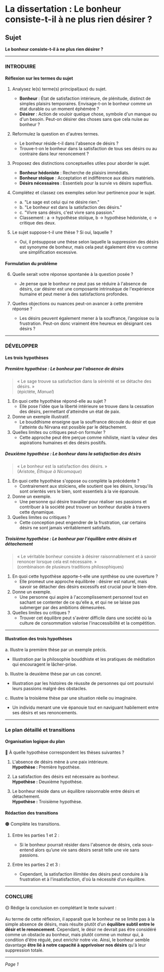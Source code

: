 # La dissertation : Le bonheur consiste-t-il à ne plus rien désirer ?

## Sujet
**Le bonheur consiste-t-il à ne plus rien désirer ?**

---

### INTRODUIRE

#### Réflexion sur les termes du sujet

1. Analysez le(s) terme(s) principal(aux) du sujet.
   - **Bonheur** : État de satisfaction intérieure, de plénitude, distinct de simples plaisirs temporaires. Envisage-t-on le bonheur comme un état durable ou un moment éphémère ?
   - **Désirer** : Action de vouloir quelque chose, symbole d'un manque ou d'un besoin. Peut-on désirer des choses sans que cela nuise au bonheur ?
   
2. Reformulez la question en d'autres termes.
   - Le bonheur réside-t-il dans l'absence de désirs ?
   - Trouve-t-on le bonheur dans la satisfaction de tous ses désirs ou au contraire dans leur renoncement ?

3. Proposez des distinctions conceptuelles utiles pour aborder le sujet.
   - **Bonheur hédoniste** : Recherche de plaisirs immédiats.
   - **Bonheur stoïque** : Acceptation et indifférence aux désirs matériels.
   - **Désirs nécessaires** : Essentiels pour la survie vs désirs superflus.

4. Complétez et classez ces exemples selon leur pertinence pour le sujet.
   - a. "Le sage est celui qui ne désire rien."  
   - b. "Le bonheur est dans la satisfaction des désirs."  
   - c. "Vivre sans désirs, c'est vivre sans passion."  
   - Classement : a → hypothèse stoïque, b → hypothèse hédoniste, c → critique des deux.

5. Le sujet suppose-t-il une thèse ? Si oui, laquelle ?
   - Oui, il présuppose une thèse selon laquelle la suppression des désirs est synonyme de bonheur, mais cela peut également être vu comme une simplification excessive.

#### Formulation du problème

6. Quelle serait votre réponse spontanée à la question posée ?
   - Je pense que le bonheur ne peut pas se réduire à l'absence de désirs, car désirer est une composante intrinsèque de l'expérience humaine et peut mener à des satisfactions profondes.

7. Quelles objections ou nuances peut-on avancer à cette première réponse ?
   - Les désirs peuvent également mener à la souffrance, l’angoisse ou la frustration. Peut-on donc vraiment être heureux en désignant ces désirs ?

---

### DÉVELOPPER

#### Les trois hypothèses

##### Première hypothèse : Le bonheur par l'absence de désirs

> « Le sage trouve sa satisfaction dans la sérénité et se détache des désirs. »  
> (épictète, *Manuel*)

1. En quoi cette hypothèse répond-elle au sujet ?
   - Elle pose l'idée que la liberté intérieure se trouve dans la cessation des désirs, permettant d'atteindre un état de paix.
2. Donne un exemple illustratif.
   - Le bouddhisme enseigne que la souffrance découle du désir et que l'atteinte du Nirvana est possible par le détachement.
3. Quelles limites ou critiques peut-on formuler ?
   - Cette approche peut être perçue comme nihiliste, niant la valeur des aspirations humaines et des désirs positifs.

##### Deuxième hypothèse : Le bonheur dans la satisfaction des désirs

> « Le bonheur est la satisfaction des désirs. »  
> (Aristote, *Éthique à Nicomaque*)

1. En quoi cette hypothèse s'oppose ou complète la précédente ?
   - Contrairement aux stoïciens, elle soutient que les désirs, lorsqu'ils sont orientés vers le bien, sont essentiels à la vie épanouie.
2. Donne un exemple.
   - Une personne qui désire travailler pour réaliser ses passions et contribuer à la société peut trouver un bonheur durable à travers cette dynamique.
3. Quelles limites ou critiques ?
   - Cette conception peut engendrer de la frustration, car certains désirs ne sont jamais véritablement satisfaits.

##### Troisième hypothèse : Le bonheur par l'équilibre entre désirs et détachement

> « Le véritable bonheur consiste à désirer raisonnablement et à savoir renoncer lorsque cela est nécessaire. »  
> (combinaison de plusieurs traditions philosophiques)

1. En quoi cette hypothèse apporte-t-elle une synthèse ou une ouverture ?
   - Elle promeut une approche équilibrée : désirer est naturel, mais savoir se détacher des désirs excessifs est crucial pour le bien-être.
2. Donne un exemple.
   - Une personne qui aspire à l'accomplissement personnel tout en sachant se contenter de ce qu'elle a, et qui ne se laisse pas submerger par des ambitions démesurées.
3. Quelles limites ou critiques ?
   - Trouver cet équilibre peut s'avérer difficile dans une société où la culture de consommation valorise l'inaccessibilité et la compétition.

---

#### Illustration des trois hypothèses

a. Illustre la première thèse par un exemple précis.
   - Illustration par la philosophie bouddhiste et les pratiques de méditation qui encouragent le lâcher-prise.

b. Illustre la deuxième thèse par un cas concret.
   - Illustration par les histoires de réussite de personnes qui ont poursuivi leurs passions malgré des obstacles.

c. Illustre la troisième thèse par une situation réelle ou imaginaire.
   - Un individu menant une vie épanouie tout en naviguant habilement entre ses désirs et ses renoncements.

---

### Le plan détaillé et transitions

#### Organisation logique du plan

🔴 À quelle hypothèse correspondent les thèses suivantes ?

1. L'absence de désirs mène à une paix intérieure.  
   **Hypothèse :** Première hypothèse.

2. La satisfaction des désirs est nécessaire au bonheur.  
   **Hypothèse :** Deuxième hypothèse.

3. Le bonheur réside dans un équilibre raisonnable entre désirs et détachement.  
   **Hypothèse :** Troisième hypothèse.

#### Rédaction des transitions

🟠 Complète les transitions.

1. Entre les parties 1 et 2 :  
   - Si le bonheur pourrait résider dans l'absence de désirs, cela sous-entend alors qu’une vie sans désirs serait telle une vie sans passions.

2. Entre les parties 2 et 3 :  
   - Cependant, la satisfaction illimitée des désirs peut conduire à la frustration et à l'insatisfaction, d'où la nécessité d’un équilibre.

---

### CONCLURE

🟡 Rédige la conclusion en complétant le texte suivant :

Au terme de cette réflexion, il apparaît que le bonheur ne se limite pas à la simple absence de désirs, mais résulte plutôt d’un **équilibre subtil entre le désir et le renoncement**. Cependant, le désir ne devrait pas être considéré comme un obstacle au bonheur, mais plutôt comme un moteur qui, à condition d'être régulé, peut enrichir notre vie. Ainsi, le bonheur semble davantage **être lié à notre capacité à apprivoiser nos désirs** qu'à leur suppression totale.

--- 

*Page 1*